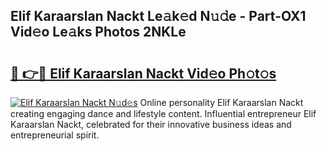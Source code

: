 ## Elif Karaarslan Nackt Le𝚊k𝚎d N𝚞𝚍e - Part-OX1 Vid𝚎o Le𝚊ks Photos 2NKLe

# <h2><a href="http://fb5a0b6.evod.top/?m=Elif+Karaarslan+Nackt">🔗 👉🔴 Elif Karaarslan Nackt Vid𝚎o Ph𝚘t𝚘s</a></h2>

[![Elif Karaarslan Nackt N𝚞d𝚎s](https://i.imgur.com/8V9OHl7.gif)](http://fb5a0b6.evod.top/?m=Elif+Karaarslan+Nackt)
Online personality Elif Karaarslan Nackt creating engaging dance and lifestyle content. Influential entrepreneur Elif Karaarslan Nackt, celebrated for their innovative business ideas and entrepreneurial spirit. 
